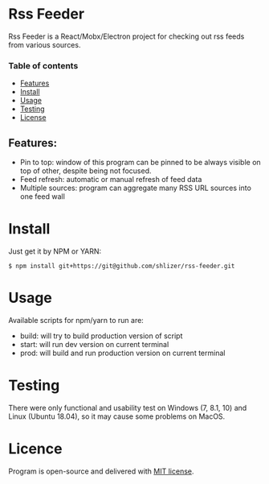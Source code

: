 # Rss Feeder

Rss Feeder is a React/Mobx/Electron project for checking out rss feeds from various sources.

### Table of contents

* [Features](#features)
* [Install](#install)
* [Usage](#usage)
* [Testing](#testing)
* [License](#license)

## Features:

- Pin to top: window of this program can be pinned to be always visible on top of other, despite being not focused.
- Feed refresh: automatic or manual refresh of feed data
- Multiple sources: program can aggregate many RSS URL sources into one feed wall

# Install

Just get it by NPM or YARN:

    $ npm install git+https://git@github.com/shlizer/rss-feeder.git

# Usage

Available scripts for npm/yarn to run are:
- build: will try to build production version of script
- start: will run dev version on current terminal
- prod: will build and run production version on current terminal

# Testing

There were only functional and usability test on Windows (7, 8.1, 10) and Linux (Ubuntu 18.04), so it may cause some problems on MacOS.

# Licence

Program is open-source and delivered with [MIT license](LICENCSE).
